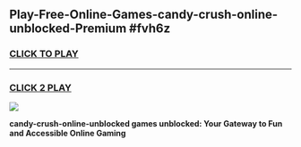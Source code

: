 
## Play-Free-Online-Games-candy-crush-online-unblocked-Premium #fvh6z
<h3>
<a href="https://premium.freeplayer.one?title=candy-crush-online-unblocked&ref=8M">CLICK TO PLAY</a></h3>
<hr>

<h3>
<a href="https://premium.freeplayer.one?title=candy-crush-online-unblocked&ref=8M">CLICK 2 PLAY</a>
  
</h3>

<a href="https://premium.freeplayer.one?title=candy-crush-online-unblocked&ref=8M"><img src="https://clearcache.store/games.png"></a>


**candy-crush-online-unblocked games unblocked: Your Gateway to Fun and Accessible Online Gaming**
